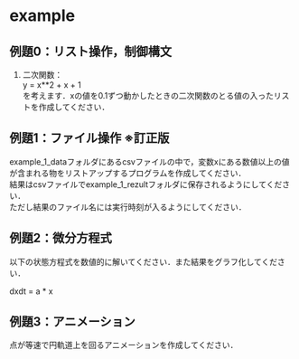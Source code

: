 # example

## 例題0：リスト操作，制御構文
1. 二次関数：  
y = x**2 + x + 1  
を考えます．xの値を0.1ずつ動かしたときの二次関数のとる値の入ったリストを作成してください．  

## 例題1：ファイル操作  ※訂正版
example_1_dataフォルダにあるcsvファイルの中で，変数xにある数値以上の値が含まれる物をリストアップするプログラムを作成してください．  
結果はcsvファイルでexample_1_rezultフォルダに保存されるようにしてください．  
ただし結果のファイル名には実行時刻が入るようにしてください．  


## 例題2：微分方程式
以下の状態方程式を数値的に解いてください．また結果をグラフ化してください．  

dxdt = a * x  


## 例題3：アニメーション
点が等速で円軌道上を回るアニメーションを作成してください．  
